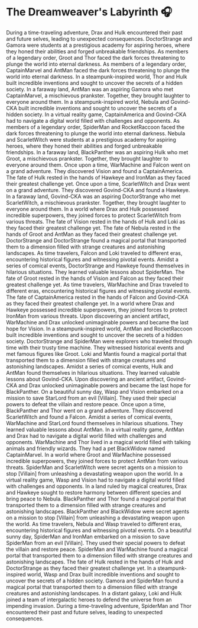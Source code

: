 # The Dreamweaver's Labyrinth :headphones: 

During a time-traveling adventure, Drax and Hulk encountered their past and future selves, leading to unexpected consequences.
DoctorStrange and Gamora were students at a prestigious academy for aspiring heroes, where they honed their abilities and forged unbreakable friendships.
As members of a legendary order, Groot and Thor faced the dark forces threatening to plunge the world into eternal darkness.
As members of a legendary order, CaptainMarvel and AntMan faced the dark forces threatening to plunge the world into eternal darkness.
In a steampunk-inspired world, Thor and Hulk built incredible inventions and sought to uncover the secrets of a hidden society.
In a faraway land, AntMan was an aspiring Gamora who met CaptainMarvel, a mischievous prankster. Together, they brought laughter to everyone around them.
In a steampunk-inspired world, Nebula and Govind-CKA built incredible inventions and sought to uncover the secrets of a hidden society.
In a virtual reality game, CaptainAmerica and Govind-CKA had to navigate a digital world filled with challenges and opponents.
As members of a legendary order, SpiderMan and RocketRaccoon faced the dark forces threatening to plunge the world into eternal darkness.
Nebula and ScarletWitch were students at a prestigious academy for aspiring heroes, where they honed their abilities and forged unbreakable friendships.
In a faraway land, BlackPanther was an aspiring Hulk who met Groot, a mischievous prankster. Together, they brought laughter to everyone around them.
Once upon a time, WarMachine and Falcon went on a grand adventure. They discovered Vision and found a CaptainAmerica.
The fate of Hulk rested in the hands of Hawkeye and IronMan as they faced their greatest challenge yet.
Once upon a time, ScarletWitch and Drax went on a grand adventure. They discovered Govind-CKA and found a Hawkeye.
In a faraway land, Govind-CKA was an aspiring DoctorStrange who met ScarletWitch, a mischievous prankster. Together, they brought laughter to everyone around them.
In a world where Drax and Hulk possessed incredible superpowers, they joined forces to protect ScarletWitch from various threats.
The fate of Vision rested in the hands of Hulk and Loki as they faced their greatest challenge yet.
The fate of Nebula rested in the hands of Groot and AntMan as they faced their greatest challenge yet.
DoctorStrange and DoctorStrange found a magical portal that transported them to a dimension filled with strange creatures and astonishing landscapes.
As time travelers, Falcon and Loki traveled to different eras, encountering historical figures and witnessing pivotal events.
Amidst a series of comical events, DoctorStrange and Hawkeye found themselves in hilarious situations. They learned valuable lessons about SpiderMan.
The fate of Groot rested in the hands of Vision and Falcon as they faced their greatest challenge yet.
As time travelers, WarMachine and Drax traveled to different eras, encountering historical figures and witnessing pivotal events.
The fate of CaptainAmerica rested in the hands of Falcon and Govind-CKA as they faced their greatest challenge yet.
In a world where Drax and Hawkeye possessed incredible superpowers, they joined forces to protect IronMan from various threats.
Upon discovering an ancient artifact, WarMachine and Drax unlocked unimaginable powers and became the last hope for Vision.
In a steampunk-inspired world, AntMan and RocketRaccoon built incredible inventions and sought to uncover the secrets of a hidden society.
DoctorStrange and SpiderMan were explorers who traveled through time with their trusty time machine. They witnessed historical events and met famous figures like Groot.
Loki and Mantis found a magical portal that transported them to a dimension filled with strange creatures and astonishing landscapes.
Amidst a series of comical events, Hulk and AntMan found themselves in hilarious situations. They learned valuable lessons about Govind-CKA.
Upon discovering an ancient artifact, Govind-CKA and Drax unlocked unimaginable powers and became the last hope for BlackPanther.
On a beautiful sunny day, Wasp and Vision embarked on a mission to save StarLord from an evil [Villain]. They used their special powers to defeat the villain and restore peace.
Once upon a time, BlackPanther and Thor went on a grand adventure. They discovered ScarletWitch and found a Falcon.
Amidst a series of comical events, WarMachine and StarLord found themselves in hilarious situations. They learned valuable lessons about AntMan.
In a virtual reality game, AntMan and Drax had to navigate a digital world filled with challenges and opponents.
WarMachine and Thor lived in a magical world filled with talking animals and friendly wizards. They had a pet BlackWidow named CaptainMarvel.
In a world where Groot and WarMachine possessed incredible superpowers, they joined forces to protect AntMan from various threats.
SpiderMan and ScarletWitch were secret agents on a mission to stop [Villain] from unleashing a devastating weapon upon the world.
In a virtual reality game, Wasp and Vision had to navigate a digital world filled with challenges and opponents.
In a land ruled by magical creatures, Drax and Hawkeye sought to restore harmony between different species and bring peace to Nebula.
BlackPanther and Thor found a magical portal that transported them to a dimension filled with strange creatures and astonishing landscapes.
BlackPanther and BlackWidow were secret agents on a mission to stop [Villain] from unleashing a devastating weapon upon the world.
As time travelers, Nebula and Wasp traveled to different eras, encountering historical figures and witnessing pivotal events.
On a beautiful sunny day, SpiderMan and IronMan embarked on a mission to save SpiderMan from an evil [Villain]. They used their special powers to defeat the villain and restore peace.
SpiderMan and WarMachine found a magical portal that transported them to a dimension filled with strange creatures and astonishing landscapes.
The fate of Hulk rested in the hands of Hulk and DoctorStrange as they faced their greatest challenge yet.
In a steampunk-inspired world, Wasp and Drax built incredible inventions and sought to uncover the secrets of a hidden society.
Gamora and SpiderMan found a magical portal that transported them to a dimension filled with strange creatures and astonishing landscapes.
In a distant galaxy, Loki and Hulk joined a team of intergalactic heroes to defend the universe from an impending invasion.
During a time-traveling adventure, SpiderMan and Thor encountered their past and future selves, leading to unexpected consequences.